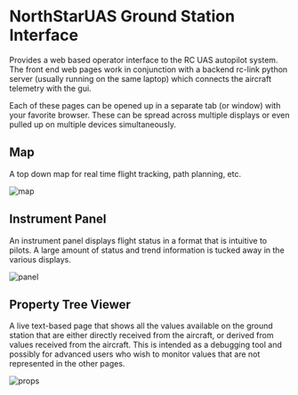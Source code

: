 # NorthStarUAS Ground Station Interface

Provides a web based operator interface to the RC UAS autopilot
system.  The front end web pages work in conjunction with a backend
rc-link python server (usually running on the same laptop) which
connects the aircraft telemetry with the gui.

Each of these pages can be opened up in a separate tab (or window)
with your favorite browser.  These can be spread across multiple
displays or even pulled up on multiple devices simultaneously.


## Map

A top down map for real time flight tracking, path planning, etc.

![map](screenshots/map.png "FAA Sectionals")


## Instrument Panel

An instrument panel displays flight status in a format that is
intuitive to pilots. A large amount of status and trend information is
tucked away in the various displays.

![panel](screenshots/new-panel.png "Instrument Panel")


## Property Tree Viewer

A live text-based page that shows all the values available on the
ground station that are either directly received from the aircraft, or
derived from values received from the aircraft.  This is intended as a
debugging tool and possibly for advanced users who wish to monitor
values that are not represented in the other pages.

![props](screenshots/props.png "Raw Property Viewer")